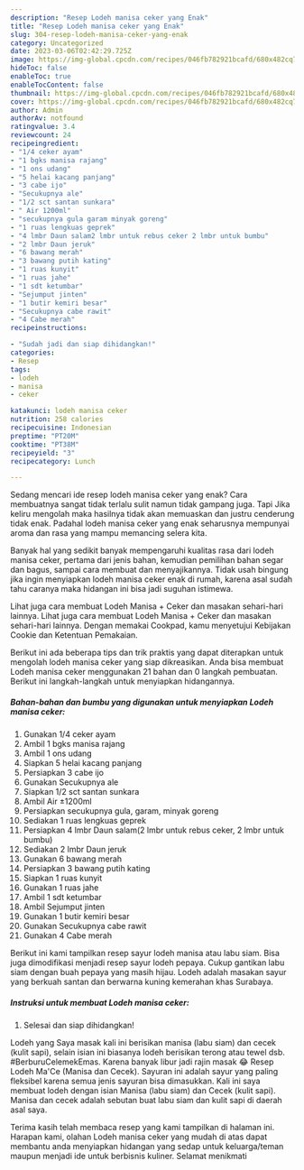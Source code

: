 ```yaml
---
description: "Resep Lodeh manisa ceker yang Enak"
title: "Resep Lodeh manisa ceker yang Enak"
slug: 304-resep-lodeh-manisa-ceker-yang-enak
category: Uncategorized
date: 2023-03-06T02:42:29.725Z
image: https://img-global.cpcdn.com/recipes/046fb782921bcafd/680x482cq70/lodeh-manisa-ceker-foto-resep-utama.jpg
hideToc: false
enableToc: true
enableTocContent: false
thumbnail: https://img-global.cpcdn.com/recipes/046fb782921bcafd/680x482cq70/lodeh-manisa-ceker-foto-resep-utama.jpg
cover: https://img-global.cpcdn.com/recipes/046fb782921bcafd/680x482cq70/lodeh-manisa-ceker-foto-resep-utama.jpg
author: Admin
authorAv: notfound
ratingvalue: 3.4
reviewcount: 24
recipeingredient:
- "1/4 ceker ayam"
- "1 bgks manisa rajang"
- "1 ons udang"
- "5 helai kacang panjang"
- "3 cabe ijo"
- "Secukupnya ale"
- "1/2 sct santan sunkara"
- " Air 1200ml"
- "secukupnya gula garam minyak goreng"
- "1 ruas lengkuas geprek"
- "4 lmbr Daun salam2 lmbr untuk rebus ceker 2 lmbr untuk bumbu"
- "2 lmbr Daun jeruk"
- "6 bawang merah"
- "3 bawang putih kating"
- "1 ruas kunyit"
- "1 ruas jahe"
- "1 sdt ketumbar"
- "Sejumput jinten"
- "1 butir kemiri besar"
- "Secukupnya cabe rawit"
- "4 Cabe merah"
recipeinstructions:

- "Sudah jadi dan siap dihidangkan!"
categories:
- Resep
tags:
- lodeh
- manisa
- ceker

katakunci: lodeh manisa ceker 
nutrition: 258 calories
recipecuisine: Indonesian
preptime: "PT20M"
cooktime: "PT38M"
recipeyield: "3"
recipecategory: Lunch

---
```



Sedang mencari ide resep lodeh manisa ceker yang enak? Cara membuatnya sangat tidak terlalu sulit namun tidak gampang juga. Tapi Jika keliru mengolah maka hasilnya tidak akan memuaskan dan justru cenderung tidak enak. Padahal lodeh manisa ceker yang enak seharusnya mempunyai aroma dan rasa yang mampu memancing selera kita.


Banyak hal yang sedikit banyak mempengaruhi kualitas rasa dari lodeh manisa ceker, pertama dari jenis bahan, kemudian pemilihan bahan segar dan bagus, sampai cara membuat dan menyajikannya. Tidak usah bingung jika ingin menyiapkan lodeh manisa ceker enak di rumah, karena asal sudah tahu caranya maka hidangan ini bisa jadi suguhan istimewa.

Lihat juga cara membuat Lodeh Manisa + Ceker dan masakan sehari-hari lainnya. Lihat juga cara membuat Lodeh Manisa + Ceker dan masakan sehari-hari lainnya. Dengan memakai Cookpad, kamu menyetujui Kebijakan Cookie dan Ketentuan Pemakaian.


Berikut ini ada beberapa tips dan trik praktis yang dapat diterapkan untuk mengolah lodeh manisa ceker yang siap dikreasikan. Anda bisa membuat Lodeh manisa ceker menggunakan 21 bahan dan 0 langkah pembuatan. Berikut ini langkah-langkah untuk menyiapkan hidangannya.

<!--inarticleads1-->

##### Bahan-bahan dan bumbu yang digunakan untuk menyiapkan Lodeh manisa ceker:

1. Gunakan 1/4 ceker ayam
1. Ambil 1 bgks manisa rajang
1. Ambil 1 ons udang
1. Siapkan 5 helai kacang panjang
1. Persiapkan 3 cabe ijo
1. Gunakan Secukupnya ale
1. Siapkan 1/2 sct santan sunkara
1. Ambil  Air ±1200ml
1. Persiapkan secukupnya gula, garam, minyak goreng
1. Sediakan 1 ruas lengkuas geprek
1. Persiapkan 4 lmbr Daun salam(2 lmbr untuk rebus ceker, 2 lmbr untuk bumbu)
1. Sediakan 2 lmbr Daun jeruk
1. Gunakan 6 bawang merah
1. Persiapkan 3 bawang putih kating
1. Siapkan 1 ruas kunyit
1. Gunakan 1 ruas jahe
1. Ambil 1 sdt ketumbar
1. Ambil Sejumput jinten
1. Gunakan 1 butir kemiri besar
1. Gunakan Secukupnya cabe rawit
1. Gunakan 4 Cabe merah


Berikut ini kami tampilkan resep sayur lodeh manisa atau labu siam. Bisa juga dimodifikasi menjadi resep sayur lodeh pepaya. Cukup gantikan labu siam dengan buah pepaya yang masih hijau. Lodeh adalah masakan sayur yang berkuah santan dan berwarna kuning kemerahan khas Surabaya. 

<!--inarticleads2-->

##### Instruksi untuk membuat Lodeh manisa ceker:


1. Selesai dan siap dihidangkan!

Lodeh yang Saya masak kali ini berisikan manisa (labu siam) dan cecek (kulit sapi), selain isian ini biasanya lodeh berisikan terong atau tewel dsb. #BerburuCelemekEmas. Karena banyak libur jadi rajin masak 😂 Resep Lodeh Ma&#39;Ce (Manisa dan Cecek). Sayuran ini adalah sayur yang paling fleksibel karena semua jenis sayuran bisa dimasukkan. Kali ini saya membuat lodeh dengan isian Manisa (labu siam) dan Cecek (kulit sapi). Manisa dan cecek adalah sebutan buat labu siam dan kulit sapi di daerah asal saya. 

Terima kasih telah membaca resep yang kami tampilkan di halaman ini. Harapan kami, olahan Lodeh manisa ceker yang mudah di atas dapat membantu anda menyiapkan hidangan yang sedap untuk keluarga/teman maupun menjadi ide untuk berbisnis kuliner. Selamat menikmati
